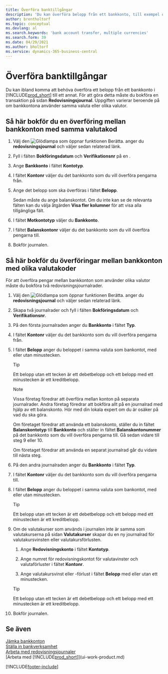 ```yaml
---
title: Överföra banktillgångar
description: 'Du kan överföra belopp från ett bankkonto, till exempel olika valutor genom att bokföra transaktionen i redovisningsjournalen.'
author: brentholtorf
ms.topic: conceptual
ms.devlang: al
ms.search.keywords: 'bank account transfer, multiple currencies'
ms.search.form: 39
ms.date: 04/29/2021
ms.author: bholtorf
ms.service: dynamics-365-business-central
---
```

# <a name="transfer-bank-funds"></a>Överföra banktillgångar

Du kan ibland komma att behöva överföra ett belopp från ett bankkonto i [!INCLUDE[prod_short](includes/prod_short.md)] till ett annat. För att göra detta måste du bokföra en transaktion på sidan **Redovisningsjournal**. Uppgiften varierar beroende på om bankkontona använder samma valuta eller olika valutor.

## <a name="to-post-a-transfer-between-bank-accounts-with-the-same-currency-code"></a>Så här bokför du en överföring mellan bankkonton med samma valutakod

1. Välj den ![Glödlampa som öppnar funktionen Berätta.](media/ui-search/search_small.png "Berätta för mig vad du vill göra") anger du **redovisningsjournal** och väljer sedan relaterad länk.
2. Fyll i fälten **Bokföringsdatum** och **Verifikationsnr** på en .
3. Ange **Bankkonto** i fältet **Kontotyp**.
4. I fältet **Kontonr** väljer du det bankkonto som du vill överföra pengarna från.
5. Ange det belopp som ska överföras i fältet **Belopp**.

    Sedan måste du ange balanskontot. Om du inte kan se de relevanta fälten kan du välja åtgärden **Visa fler kolumner** för att visa alla tillgängliga fält.
6. I fältet **Motkontotyp** väljer du **Bankkonto**.
7. I fältet **Balanskontonr** väljer du det bankkonto som du vill överföra pengarna till.
8. Bokför journalen.

## <a name="to-post-a-transfer-between-bank-accounts-with-different-currency-codes"></a>Så här bokför du överföringar mellan bankkonton med olika valutakoder

För att överföra pengar mellan bankkonton som använder olika valutor måste du bokföra två redovisningsjournalrader.

1. Välj den ![Glödlampa som öppnar funktionen Berätta.](media/ui-search/search_small.png "Berätta för mig vad du vill göra") anger du **redovisningsjournal** och väljer sedan relaterad länk.
2. Skapa två journalrader och fyll i fälten **Bokföringsdatum** och **Verifikationsnr**.
3. På den första journalraden anger du **Bankkonto** i fältet **Typ**.
4. I fältet **Kontonr** väljer du det bankkonto som du vill överföra pengarna från.
5. I fältet **Belopp** anger du beloppet i samma valuta som bankontot, med eller utan minustecken.

    > [!TIP]
    > Ett belopp utan ett tecken är ett debetbelopp och ett belopp med ett minustecken är ett kreditbelopp.

    > [!NOTE]
    > Vissa företag föredrar att överföra mellan konton på separata journalrader. Andra företag föredrar att bokföra allt på en journalrad med hjälp av ett balanskonto. Hör med din lokala expert om du är osäker på vad du ska göra.
    >
    > Om företaget föredrar att använda ett balanskonto, ställer du in fältet **Balanskontotyp** till **Bankkonto** och ställer in fältet **Balanskontonummer** på det bankkonto som du vill överföra pengarna till. Gå sedan vidare till steg 9 eller 10.
    >
    > Om företaget föredrar att använda en separat journalrad går du vidare till nästa steg.
6. På den andra journalraden anger du **Bankkonto** i fältet **Typ**.
7. I fältet **Kontonr** väljer du det bankkonto som du vill överföra pengarna till.
8. I fältet **Belopp** anger du beloppet i samma valuta som bankontot, med eller utan minustecken.

    > [!TIP]
    > Ett belopp utan ett tecken är ett debetbelopp och ett belopp med ett minustecken är ett kreditbelopp.
9. Om de valutakurser som används i journalen inte är samma som valutakurserna på sidan **Valutakurser** skapar du en ny journalrad för valutakursvinsten eller valutakursförlusten.  

    1. Ange **Redovisningskonto** i fältet **Kontotyp**.  

    2. Ange numret för redovisningskontot för valutavinster och valutaförluster i fältet **Kontonr**.  

    3. Ange valutakursvinst eller -förlust i fältet **Belopp** med eller utan ett minustecken.

    > [!TIP]
    > Ett belopp utan ett tecken är ett debetbelopp och ett belopp med ett minustecken är ett kreditbelopp.
10. Bokför journalen.

## <a name="see-also"></a>Se även

[Jämka bankkonton](bank-manage-bank-accounts.md)  
[Ställa in bankverksamhet](bank-setup-banking.md)  
[Arbeta med redovisningsjournaler](ui-work-general-journals.md)  
[Arbeta med [!INCLUDE[prod_short](includes/prod_short.md)]](ui-work-product.md)


[!INCLUDE[footer-include](includes/footer-banner.md)]
